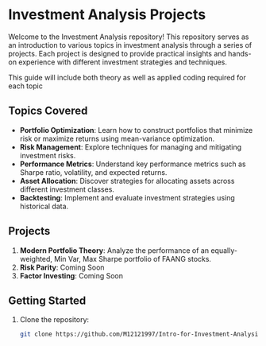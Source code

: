 # Investment Analysis Projects

Welcome to the Investment Analysis repository! This repository serves as an introduction to various topics in investment analysis through a series of projects. Each project is designed to provide practical insights and hands-on experience with different investment strategies and techniques.

This guide will include both theory as well as applied coding required for each topic

## Topics Covered

- **Portfolio Optimization**: Learn how to construct portfolios that minimize risk or maximize returns using mean-variance optimization.
- **Risk Management**: Explore techniques for managing and mitigating investment risks.
- **Performance Metrics**: Understand key performance metrics such as Sharpe ratio, volatility, and expected returns.
- **Asset Allocation**: Discover strategies for allocating assets across different investment classes.
- **Backtesting**: Implement and evaluate investment strategies using historical data.

## Projects

1. **Modern Portfolio Theory**: Analyze the performance of an equally-weighted, Min Var, Max Sharpe portfolio of FAANG stocks.
2. **Risk Parity**: Coming Soon
3. **Factor Investing**: Coming Soon

## Getting Started

1. Clone the repository:
   ```bash
   git clone https://github.com/M12121997/Intro-for-Investment-Analysis.git

